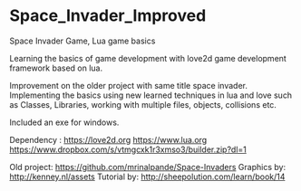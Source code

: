 # Space_Invader_Improved
Space Invader Game, Lua game basics

Learning the basics of game development with love2d game development framework based on lua.

Improvement on the older project with same title space invader.
Implementing the basics using new learned techniques in lua and love such as 
Classes, Libraries, working with multiple files, objects, collisions etc.

Included an exe for windows.

Dependency : https://love2d.org
             https://www.lua.org
             https://www.dropbox.com/s/vtmgcxk1r3xmso3/builder.zip?dl=1

Old project: https://github.com/mrinalpande/Space-Invaders
Graphics by: http://kenney.nl/assets
Tutorial by: http://sheepolution.com/learn/book/14
